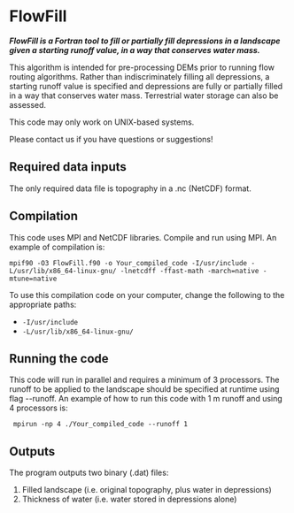 # FlowFill

***FlowFill is a Fortran tool to fill or partially fill depressions in a landscape given a starting runoff value, in a way that conserves water mass.***

This algorithm is intended for pre-processing DEMs prior to running flow routing algorithms. Rather than indiscriminately filling all depressions, a starting runoff value is specified and depressions are fully or partially filled in a way that conserves water mass. Terrestrial water storage can also be assessed. 

This code may only work on UNIX-based systems. 

Please contact us if you have questions or suggestions! 

## Required data inputs
The only required data file is topography in a .nc (NetCDF) format. 

## Compilation

This code uses MPI and NetCDF libraries. Compile and run using MPI. 
An example of compilation is:

```
mpif90 -O3 FlowFill.f90 -o Your_compiled_code -I/usr/include -L/usr/lib/x86_64-linux-gnu/ -lnetcdff -ffast-math -march=native -mtune=native
```
To use this compilation code on your computer, change the following to the appropriate paths:

* `-I/usr/include`
* `-L/usr/lib/x86_64-linux-gnu/`

## Running the code

This code will run in parallel and requires a minimum of 3 processors.
The runoff to be applied to the landscape should be specified at runtime using flag --runoff. 
An example of how to run this code with 1 m runoff and using 4 processors is:

```
 mpirun -np 4 ./Your_compiled_code --runoff 1
 ```
 
## Outputs

The program outputs two binary (.dat) files:
1. Filled landscape (i.e. original topography, plus water in depressions)
2. Thickness of water (i.e. water stored in depressions alone)
